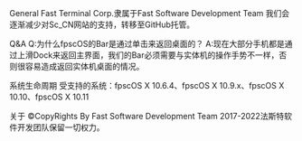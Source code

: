 General
Fast Terminal Corp.隶属于Fast Software Development Team 我们会逐渐减少对Sc_CN网站的支持，转移至GitHub托管。

Q&A
Q:为什么fpscOS的Bar是通过单击来返回桌面的？ A:现在大部分手机都是通过上滑Dock来返回主界面，我们的Bar必须需要与实体机的操作手势不一样，否则很容易造成返回实体机桌面的情况。

系统生命周期
受支持的系统：fpscOS X 10.6.4、fpscOS X 10.9.x、fpscOS X 10.10、fpscOS X 10.11

关于
©CopyRights By Fast Software Development Team 2017-2022法斯特软件开发团队保留一切权力。

